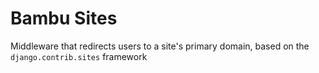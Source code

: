 # Bambu Sites

Middleware that redirects users to a site's primary domain, based on the `django.contrib.sites` framework
